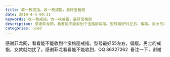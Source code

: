 ```yaml
---
title: 收一枚戒指，收一枚戒指，最好宝格丽
date: 2019-4-4 09:31
keywords: 收一枚戒指，收一枚戒指，最好宝格丽
description: 感谢菲龙网，看看能不能收到个宝格丽戒指。型号最好55左右，偏瘦。男士的戒指，女款就勿扰了。感谢菲龙看看能不能收到，QQ86327262  备注一下，谢谢
categories: used
---
```

<td class="t_f" id="postmessage_3389367">

感谢菲龙网，看看能不能收到个宝格丽戒指。型号最好55左右，偏瘦。男士的戒指，女款就勿扰了。感谢菲龙看看能不能收到，QQ 86327262  备注一下，谢谢</td>
